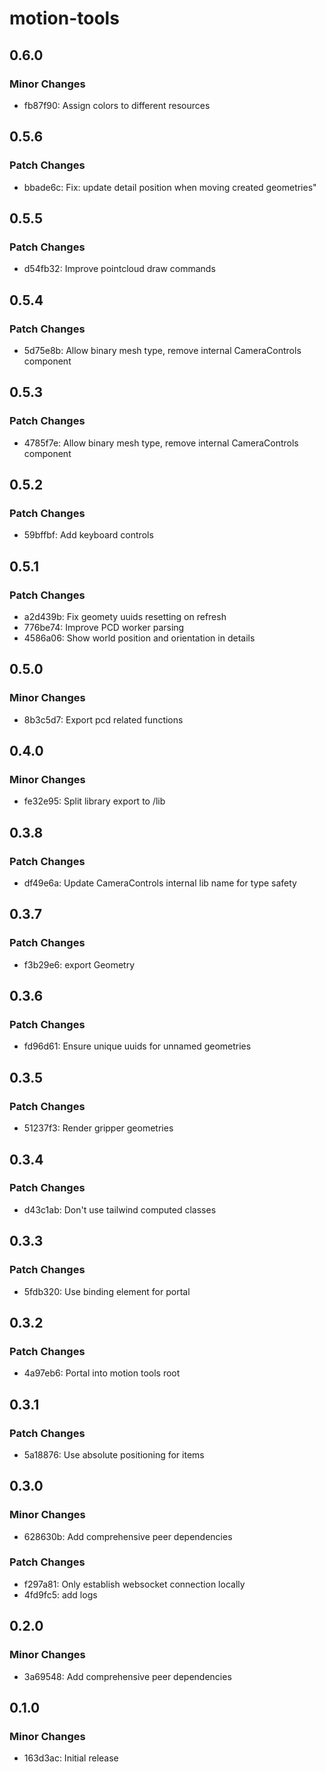 # motion-tools

## 0.6.0

### Minor Changes

- fb87f90: Assign colors to different resources

## 0.5.6

### Patch Changes

- bbade6c: Fix: update detail position when moving created geometries"

## 0.5.5

### Patch Changes

- d54fb32: Improve pointcloud draw commands

## 0.5.4

### Patch Changes

- 5d75e8b: Allow binary mesh type, remove internal CameraControls component

## 0.5.3

### Patch Changes

- 4785f7e: Allow binary mesh type, remove internal CameraControls component

## 0.5.2

### Patch Changes

- 59bffbf: Add keyboard controls

## 0.5.1

### Patch Changes

- a2d439b: Fix geomety uuids resetting on refresh
- 776be74: Improve PCD worker parsing
- 4586a06: Show world position and orientation in details

## 0.5.0

### Minor Changes

- 8b3c5d7: Export pcd related functions

## 0.4.0

### Minor Changes

- fe32e95: Split library export to /lib

## 0.3.8

### Patch Changes

- df49e6a: Update CameraControls internal lib name for type safety

## 0.3.7

### Patch Changes

- f3b29e6: export Geometry

## 0.3.6

### Patch Changes

- fd96d61: Ensure unique uuids for unnamed geometries

## 0.3.5

### Patch Changes

- 51237f3: Render gripper geometries

## 0.3.4

### Patch Changes

- d43c1ab: Don't use tailwind computed classes

## 0.3.3

### Patch Changes

- 5fdb320: Use binding element for portal

## 0.3.2

### Patch Changes

- 4a97eb6: Portal into motion tools root

## 0.3.1

### Patch Changes

- 5a18876: Use absolute positioning for items

## 0.3.0

### Minor Changes

- 628630b: Add comprehensive peer dependencies

### Patch Changes

- f297a81: Only establish websocket connection locally
- 4fd9fc5: add logs

## 0.2.0

### Minor Changes

- 3a69548: Add comprehensive peer dependencies

## 0.1.0

### Minor Changes

- 163d3ac: Initial release
